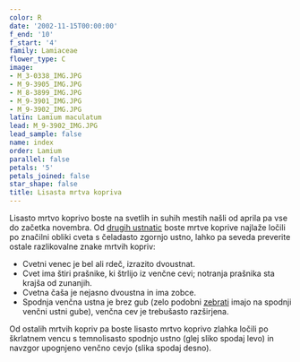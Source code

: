 ```yaml
---
color: R
date: '2002-11-15T00:00:00'
f_end: '10'
f_start: '4'
family: Lamiaceae
flower_type: C
image:
- M_3-0338_IMG.JPG
- M_9-3905_IMG.JPG
- M_8-3899_IMG.JPG
- M_9-3901_IMG.JPG
- M_9-3902_IMG.JPG
latin: Lamium maculatum
lead: M_9-3902_IMG.JPG
lead_sample: false
name: index
order: Lamium
parallel: false
petals: '5'
petals_joined: false
star_shape: false
title: Lisasta mrtva kopriva
---
```

Lisasto mrtvo koprivo boste na svetlih in suhih mestih našli od aprila pa vse do začetka novembra. Od [drugih ustnatic](../l_lamiaceae.htm) boste mrtve koprive najlaže ločili po značilni obliki cveta s čeladasto zgornjo ustno, lahko pa seveda preverite ostale razlikovalne znake mrtvih kopriv:

-   Cvetni venec je bel ali rdeč, izrazito dvoustnat.
-   Cvet ima štiri prašnike, ki štrlijo iz venčne cevi; notranja prašnika sta krajša od zunanjih.
-   Cvetna čaša je nejasno dvoustna in ima zobce.
-   Spodnja venčna ustna je brez gub (zelo podobni [zebrati](../GaleopsisSpeciosa(PisaniZebrat)/si_GaleopsisSpeciosa(PisaniZebrat).asp) imajo na spodnji venčni ustni gube), venčna cev je trebušasto razširjena.

Od ostalih mrtvih kopriv pa boste lisasto mrtvo koprivo zlahka ločili po škrlatnem vencu s temnolisasto spodnjo ustno (glej sliko spodaj levo) in navzgor upognjeno venčno cevjo (slika spodaj desno).
